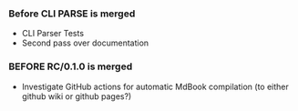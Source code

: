 
### Before CLI PARSE is merged
- CLI Parser Tests
- Second pass over documentation


### BEFORE RC/0.1.0 is merged
- Investigate GitHub actions for automatic MdBook compilation (to either github wiki or github pages?)
